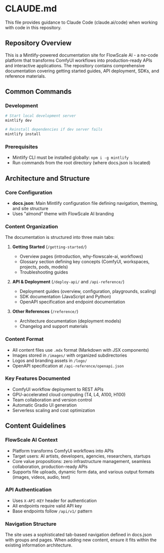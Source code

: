 # CLAUDE.md

This file provides guidance to Claude Code (claude.ai/code) when working with code in this repository.

## Repository Overview

This is a Mintlify-powered documentation site for FlowScale AI - a no-code platform that transforms ComfyUI workflows into production-ready APIs and interactive applications. The repository contains comprehensive documentation covering getting started guides, API deployment, SDKs, and reference materials.

## Common Commands

### Development
```bash
# Start local development server
mintlify dev

# Reinstall dependencies if dev server fails
mintlify install
```

### Prerequisites
- Mintlify CLI must be installed globally: `npm i -g mintlify`
- Run commands from the root directory (where docs.json is located)

## Architecture and Structure

### Core Configuration
- **docs.json**: Main Mintlify configuration file defining navigation, theming, and site structure
- Uses "almond" theme with FlowScale AI branding

### Content Organization
The documentation is structured into three main tabs:

1. **Getting Started** (`/getting-started/`)
   - Overview pages (introduction, why-flowscale-ai, workflows)
   - Glossary section defining key concepts (ComfyUI, workspaces, projects, pods, models)
   - Troubleshooting guides

2. **API & Deployment** (`/deploy-api/` and `/api-reference/`)
   - Deployment guides (overview, configuration, playgrounds, scaling)
   - SDK documentation (JavaScript and Python)
   - OpenAPI specification and endpoint documentation

3. **Other References** (`/reference/`)
   - Architecture documentation (deployment models)
   - Changelog and support materials

### Content Format
- All content files use `.mdx` format (Markdown with JSX components)
- Images stored in `/images/` with organized subdirectories
- Logos and branding assets in `/logo/`
- OpenAPI specification at `/api-reference/openapi.json`

### Key Features Documented
- ComfyUI workflow deployment to REST APIs
- GPU-accelerated cloud computing (T4, L4, A100, H100)
- Team collaboration and version control
- Automatic Gradio UI generation
- Serverless scaling and cost optimization

## Content Guidelines

### FlowScale AI Context
- Platform transforms ComfyUI workflows into APIs
- Target users: AI artists, developers, agencies, researchers, startups
- Core value propositions: zero infrastructure management, seamless collaboration, production-ready APIs
- Supports file uploads, dynamic form data, and various output formats (images, videos, audio, text)

### API Authentication
- Uses `X-API-KEY` header for authentication
- All endpoints require valid API key
- Base endpoints follow `/api/v1/` pattern

### Navigation Structure
The site uses a sophisticated tab-based navigation defined in docs.json with groups and pages. When adding new content, ensure it fits within the existing information architecture.